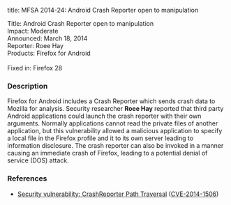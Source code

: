 title: MFSA 2014-24: Android Crash Reporter open to manipulation

<p>
<span class="label">Title:</span>      Android Crash Reporter open to
manipulation<br/>
<span class="label">Impact:</span>     Moderate<br/>
<span class="label">Announced:</span>  March 18, 2014<br/>
<span class="label">Reporter:</span>   Roee Hay<br/>
<span class="label">Products:</span>   Firefox for Android<br/>
<br/>
<span class="label">Fixed in:</span>   Firefox 28<br/>
</p>


<h3>Description</h3>

<p>Firefox for Android includes a Crash Reporter which sends crash data to
Mozilla for analysis. Security researcher <strong>Roee Hay</strong> reported
that third party Android applications could launch the crash reporter with their
own arguments. Normally applications cannot read the private files of another
application, but this vulnerability allowed a malicious application to specify a
local file in the Firefox profile and it to its own server leading to
information disclosure. The crash reporter can also be invoked in a manner
causing an immediate crash of Firefox, leading to a potential denial of service
(DOS) attack.
</p>

<h3>References</h3>

<ul>
  <li><a href="https://bugzilla.mozilla.org/show_bug.cgi?id=944374">
       Security vulnerability: CrashReporter Path Traversal</a> (<a href="http://cve.mitre.org/cgi-bin/cvename.cgi?name=CVE-2014-1506" class="ex-ref">CVE-2014-1506</a>)</li>
</ul>



